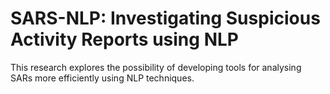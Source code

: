 # SARS-NLP: Investigating Suspicious Activity Reports using NLP

This research explores the possibility of developing tools for analysing SARs more efficiently using NLP techniques.
